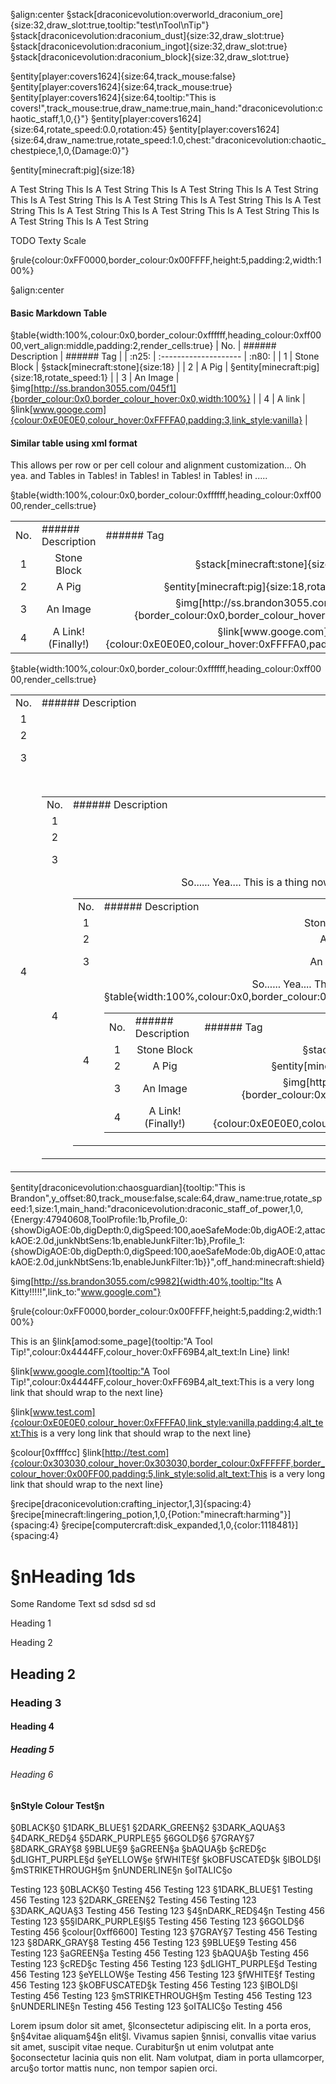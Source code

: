 §align:center
§stack[draconicevolution:overworld_draconium_ore]{size:32,draw_slot:true,tooltip:"test\nTool\nTip"} §stack[draconicevolution:draconium_dust]{size:32,draw_slot:true} §stack[draconicevolution:draconium_ingot]{size:32,draw_slot:true} §stack[draconicevolution:draconium_block]{size:32,draw_slot:true}
 

§entity[player:covers1624]{size:64,track_mouse:false} §entity[player:covers1624]{size:64,track_mouse:true}
§entity[player:covers1624]{size:64,tooltip:"This is covers!",track_mouse:true,draw_name:true,main_hand:"draconicevolution:chaotic_staff,1,0,{}"} §entity[player:covers1624]{size:64,rotate_speed:0.0,rotation:45} §entity[player:covers1624]{size:64,draw_name:true,rotate_speed:1.0,chest:"draconicevolution:chaotic_chestpiece,1,0,{Damage:0}"} 

§entity[minecraft:pig]{size:18} 






A Test String This Is A Test String This Is A Test String This Is A Test String This Is A Test String This Is A Test String This Is A Test String This Is A Test String This Is A Test String This Is A Test String This Is A Test String This Is A Test String This Is A Test String

TODO Texty Scale

§rule{colour:0xFF0000,border_colour:0x00FFFF,height:5,padding:2,width:100%}



§align:center

#### Basic Markdown Table
§table{width:100%,colour:0x0,border_colour:0xffffff,heading_colour:0xff0000,vert_align:middle,padding:2,render_cells:true}
| No.	| ###### Description 	| ###### Tag 																						|
| :n25: 	| :-------------------- 		| :n80: 																								|
| 1		| Stone Block 			| §stack[minecraft:stone]{size:18} 																	|
| 2		| A Pig 					| §entity[minecraft:pig]{size:18,rotate_speed:1}  														|
| 3		| An Image 				| §img[http://ss.brandon3055.com/045f1]{border_colour:0x0,border_colour_hover:0x0,width:100%}	|
| 4		| A link 					| §link[www.googe.com]{colour:0xE0E0E0,colour_hover:0xFFFFA0,padding:3,link_style:vanilla}		|

#### Similar table using xml format
This allows per row or per cell colour and alignment customization... Oh yea. and Tables in Tables! in Tables! in Tables! in Tables! in .....

§table{width:100%,colour:0x0,border_colour:0xffffff,heading_colour:0xff0000,render_cells:true} 
<table column_layout="25,1*,80">
<tr padding="3,0,0,0" align="middle center" colour="0xFF00FF">
	<td>No.</td>   
	<td>###### Description </td> 
	<td>###### Tag</td>
</tr>
<tr padding="2" align="middle">
	<td align="center">1</td>
	<td>Stone Block</td>
	<td align="center">§stack[minecraft:stone]{size:18} </td>
</tr>
<tr padding="2" align="middle">
	<td align="center">2</td>
	<td>A Pig</td> 
	<td align="center" padding="2">§entity[minecraft:pig]{size:18,rotate_speed:1}</td> 
</tr>
<tr padding="2" align="middle">
	<td align="center">3</td>
	<td colour="0xFF9040">An Image</td> 
	<td align="center" padding="2">§img[http://ss.brandon3055.com/045f1]{border_colour:0x0,border_colour_hover:0x0,width:100%}</td>
</tr>
<tr padding="2" align="middle">	
	<td align="center" colour="0xFFFF00">4</td>
	<td>A Link! (Finally!)</td>
	<td align="center" padding="2">§link[www.googe.com]{colour:0xE0E0E0,colour_hover:0xFFFFA0,padding:3,link_style:vanilla}</td>
</tr>
</table> 

§table{width:100%,colour:0x0,border_colour:0xffffff,heading_colour:0xff0000,render_cells:true} 
<table column_layout="25,1*,80">
<tr padding="3,0,0,0" align="middle center" colour="0xFF0000">
	<td>No.</td>   
	<td>###### Description </td> 
	<td>###### Tag</td>
</tr>
<tr padding="2" align="middle">
	<td align="center">1</td>
	<td>Stone Block</td>
	<td align="center">§stack[minecraft:stone]{size:18} </td>
</tr>
<tr padding="2" align="middle">
	<td align="center">2</td>
	<td>A Pig</td> 
	<td align="center" padding="2">§entity[minecraft:pig]{size:18,rotate_speed:1}</td> 
</tr>
<tr padding="2" align="middle">
	<td align="center">3</td>
	<td>An Image</td> 
	<td align="center" padding="2">§img[http://ss.brandon3055.com/045f1]{border_colour:0x0,border_colour_hover:0x0,width:100%}</td>
</tr>
<tr padding="2" align="middle">
	<td align="center" colour="0xFF0000">4</td>
	<td>
		So...... Yea.... This is a thing now....
		§table{width:100%,colour:0x0,border_colour:0xffffff,heading_colour:0x00FF00,render_cells:true} 
		<table column_layout="25,1*,80">
		<tr padding="3,0,0,0" align="middle center" colour="0x00FF00">
			<td>No.</td>   
			<td>###### Description </td> 
			<td>###### Tag</td>
		</tr>
		<tr padding="2" align="middle">
			<td align="center">1</td>
			<td colour="0x505050">Stone Block</td>
			<td align="center">§stack[minecraft:stone]{size:18} </td>
		</tr>
		<tr padding="2" align="middle">
			<td align="center">2</td>
			<td>A Pig</td> 
			<td align="center" padding="2">§entity[minecraft:pig]{size:18,rotate_speed:1}</td> 
		</tr>
		<tr padding="2" align="middle">
			<td align="center">3</td>
			<td>An Image</td> 
			<td align="center" padding="2">§img[http://ss.brandon3055.com/045f1]{border_colour:0x0,border_colour_hover:0x0,width:100%}</td>
		</tr>
		<tr padding="2" align="middle">
			<td align="center" colour="0x00FF00">4</td>
			<td>
				So...... Yea.... This is a thing now....
				§table{width:100%,colour:0x0,border_colour:0xffffff,heading_colour:0xff0000,render_cells:true} 
				<table column_layout="25,1*,80">
				<tr padding="3,0,0,0" align="middle center" colour="0x0000FF">
					<td>No.</td>   
					<td colour="0x00FFFF">###### Description </td> 
					<td>###### Tag</td>
				</tr>
				<tr padding="2" align="middle">
					<td align="center">1</td>
					<td>Stone Block</td>
					<td align="center">§stack[minecraft:stone]{size:18} </td>
				</tr>
				<tr padding="2" align="middle">
					<td align="center">2</td>
					<td>A Pig</td> 
					<td align="center" padding="2">§entity[minecraft:pig]{size:18,rotate_speed:1}</td> 
				</tr>
				<tr padding="2" align="middle">
					<td align="center">3</td>
					<td colour="0x4090FF">An Image</td> 
					<td align="center" padding="2">§img[http://ss.brandon3055.com/045f1]{border_colour:0x0,border_colour_hover:0x0,width:100%}</td>
				</tr>
				<tr padding="2" align="middle">
					<td align="center" colour="0x0000FF">4</td>
					<td>
						So...... Yea.... This is a thing now....
						§table{width:100%,colour:0x0,border_colour:0xffffff,heading_colour:0xff0000,render_cells:true} 
						<table column_layout="25,1*,80">
						<tr padding="3,0,0,0" align="middle center" colour="0xFF00FF">
							<td>No.</td>   
							<td>###### Description </td> 
							<td>###### Tag</td>
						</tr>
						<tr padding="2" align="middle">
							<td align="center">1</td>
							<td>Stone Block</td>
							<td align="center">§stack[minecraft:stone]{size:18} </td>
						</tr>
						<tr padding="2" align="middle">
							<td align="center">2</td>
							<td>A Pig</td> 
							<td align="center" padding="2">§entity[minecraft:pig]{size:18,rotate_speed:1}</td> 
						</tr>
						<tr padding="2" align="middle">
							<td align="center">3</td>
							<td colour="0xFF9040">An Image</td> 
							<td align="center" padding="2">§img[http://ss.brandon3055.com/045f1]{border_colour:0x0,border_colour_hover:0x0,width:100%}</td>
						</tr>
						<tr padding="2" align="middle">
							<td align="center" colour="0xFFFF00">4</td>
							<td>A Link! (Finally!)</td>
							<td align="center" padding="2">§link[www.googe.com]{colour:0xE0E0E0,colour_hover:0xFFFFA0,padding:3,link_style:vanilla}</td>
						</tr>
						</table> 
					</td>
					<td align="center" padding="2">§link[www.googe.com]{colour:0xE0E0E0,colour_hover:0xFFFFA0,padding:3,link_style:vanilla}</td>
				</tr>
				</table>
			</td> 
			<td align="center" padding="2">§link[www.googe.com]{colour:0xE0E0E0,colour_hover:0xFFFFA0,padding:3,link_style:vanilla}</td>
		</tr>
		</table>
	</td>
	<td align="center" padding="2">§link[www.googe.com]{colour:0xE0E0E0,colour_hover:0xFFFFA0,padding:3,link_style:vanilla}</td>
</tr>
</table>


§entity[draconicevolution:chaosguardian]{tooltip:"This is Brandon",y_offset:80,track_mouse:false,scale:64,draw_name:true,rotate_speed:1,size:1,main_hand:"draconicevolution:draconic_staff_of_power,1,0,{Energy:47940608,ToolProfile:1b,Profile_0:{showDigAOE:0b,digDepth:0,digSpeed:100,aoeSafeMode:0b,digAOE:2,attackAOE:2.0d,junkNbtSens:1b,enableJunkFilter:1b},Profile_1:{showDigAOE:0b,digDepth:0,digSpeed:100,aoeSafeMode:0b,digAOE:0,attackAOE:2.0d,junkNbtSens:1b,enableJunkFilter:1b}}",off_hand:minecraft:shield} 

§img[http://ss.brandon3055.com/c9982]{width:40%,tooltip:"Its A Kitty!!!!!",link_to:"www.google.com"}

§rule{colour:0xFF0000,border_colour:0x00FFFF,height:5,padding:2,width:100%}

This is an §link[amod:some_page]{tooltip:"A Tool Tip!",colour:0x4444FF,colour_hover:0xFF69B4,alt_text:In Line} link!

§link[www.google.com]{tooltip:"A Tool Tip!",colour:0x4444FF,colour_hover:0xFF69B4,alt_text:This is a very long link that should wrap to the next line} 

§link[www.test.com]{colour:0xE0E0E0,colour_hover:0xFFFFA0,link_style:vanilla,padding:4,alt_text:This is a very long link that should wrap to the next line}

§colour[0xffffcc] 
§link[http://test.com]{colour:0x303030,colour_hover:0x303030,border_colour:0xFFFFFF,border_colour_hover:0x00FF00,padding:5,link_style:solid,alt_text:This is a very long link that should wrap to the next line}

§recipe[draconicevolution:crafting_injector,1,3]{spacing:4}
§recipe[minecraft:lingering_potion,1,0,{Potion:"minecraft:harming"}]{spacing:4}
§recipe[computercraft:disk_expanded,1,0,{color:1118481}]{spacing:4}

# §nHeading 1ds
Some Randome Text sd sdsd sd  sd

Heading 1


Heading 2

## Heading 2

### Heading 3

#### Heading 4

##### Heading 5

###### Heading 6

#### §nStyle Colour Test§n

§0BLACK§0
§1DARK_BLUE§1
§2DARK_GREEN§2
§3DARK_AQUA§3
§4DARK_RED§4
§5DARK_PURPLE§5
§6GOLD§6
§7GRAY§7
§8DARK_GRAY§8
§9BLUE§9
§aGREEN§a
§bAQUA§b
§cRED§c
§dLIGHT_PURPLE§d
§eYELLOW§e
§fWHITE§f
§kOBFUSCATED§k
§lBOLD§l
§mSTRIKETHROUGH§m
§nUNDERLINE§n
§oITALIC§o



Testing 123 §0BLACK§0 Testing 456
Testing 123 §1DARK_BLUE§1 Testing 456
Testing 123 §2DARK_GREEN§2 Testing 456
Testing 123 §3DARK_AQUA§3 Testing 456
Testing 123 §4§nDARK_RED§4§n Testing 456
Testing 123 §5§lDARK_PURPLE§l§5 Testing 456
Testing 123 §6GOLD§6 Testing 456
§colour[0xff6600]
Testing 123 §7GRAY§7 Testing 456
Testing 123 §8DARK_GRAY§8 Testing 456
Testing 123 §9BLUE§9 Testing 456
Testing 123 §aGREEN§a Testing 456
Testing 123 §bAQUA§b Testing 456
Testing 123 §cRED§c Testing 456
Testing 123 §dLIGHT_PURPLE§d Testing 456
Testing 123 §eYELLOW§e Testing 456
Testing 123 §fWHITE§f Testing 456
Testing 123 §kOBFUSCATED§k Testing 456
Testing 123 §lBOLD§l Testing 456
Testing 123 §mSTRIKETHROUGH§m Testing 456
Testing 123 §nUNDERLINE§n Testing 456
Testing 123 §oITALIC§o Testing 456


Lorem ipsum dolor sit amet, §lconsectetur adipiscing elit. In a porta eros, §n§4vitae aliquam§4§n elit§l. Vivamus sapien §nnisi, convallis vitae varius sit amet, suscipit vitae neque. Curabitur§n ut enim volutpat ante §oconsectetur lacinia quis non elit. Nam volutpat, diam in porta ullamcorper, arcu§o tortor mattis nunc, non tempor sapien orci.
